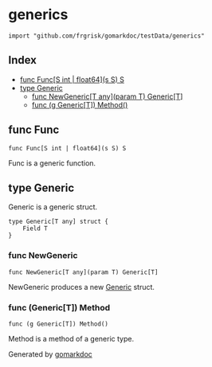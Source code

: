 <!-- Code generated by gomarkdoc. DO NOT EDIT -->

# generics

	import "github.com/frgrisk/gomarkdoc/testData/generics"

## Index

- [func Func\[S int | float64\]\(s S\) S](<#Func>)
- [type Generic](<#Generic>)
  - [func NewGeneric\[T any\]\(param T\) Generic\[T\]](<#NewGeneric>)
  - [func \(g Generic\[T\]\) Method\(\)](<#Generic[T].Method>)


<a name="Func"></a>
## func Func

	func Func[S int | float64](s S) S

Func is a generic function.

<a name="Generic"></a>
## type Generic

Generic is a generic struct.

	type Generic[T any] struct {
	    Field T
	}

<a name="NewGeneric"></a>
### func NewGeneric

	func NewGeneric[T any](param T) Generic[T]

NewGeneric produces a new [Generic](<#Generic>) struct.

<a name="Generic[T].Method"></a>
### func \(Generic\[T\]\) Method

	func (g Generic[T]) Method()

Method is a method of a generic type.

Generated by [gomarkdoc](<https://github.com/frgrisk/gomarkdoc>)
